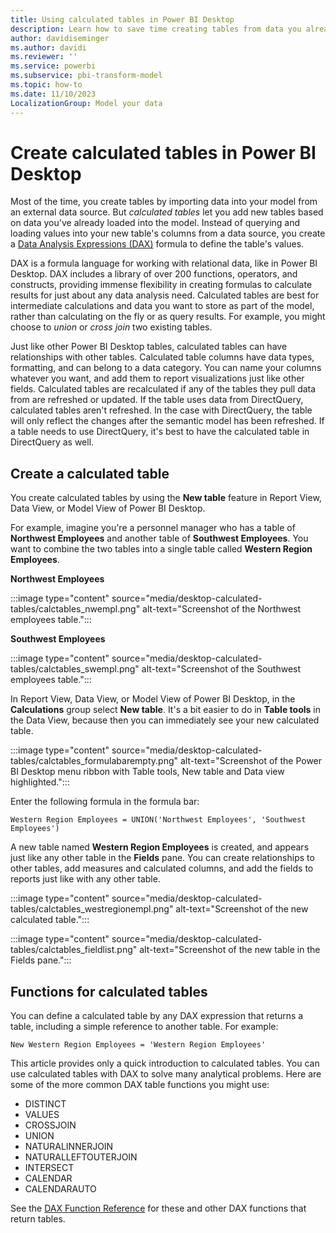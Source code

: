 ```yaml
---
title: Using calculated tables in Power BI Desktop
description: Learn how to save time creating tables from data you already have loaded in Power BI Desktop by using calculated tables.
author: davidiseminger
ms.author: davidi
ms.reviewer: ''
ms.service: powerbi
ms.subservice: pbi-transform-model
ms.topic: how-to
ms.date: 11/10/2023
LocalizationGroup: Model your data
---
```


# Create calculated tables in Power BI Desktop

Most of the time, you create tables by importing data into your model from an external data source. But *calculated tables* let you add new tables based on data you've already loaded into the model. Instead of querying and loading values into your new table's columns from a data source, you create a [Data Analysis Expressions (DAX)](/dax/index) formula to define the table's values.

DAX is a formula language for working with relational data, like in Power BI Desktop. DAX includes a library of over 200 functions, operators, and constructs, providing immense flexibility in creating formulas to calculate results for just about any data analysis need. Calculated tables are best for intermediate calculations and data you want to store as part of the model, rather than calculating on the fly or as query results. For example, you might choose to *union* or *cross join* two existing tables.

Just like other Power BI Desktop tables, calculated tables can have relationships with other tables. Calculated table columns have data types, formatting, and can belong to a data category. You can name your columns whatever you want, and add them to report visualizations just like other fields. Calculated tables are recalculated if any of the tables they pull data from are refreshed or updated. If the table uses data from DirectQuery, calculated tables aren't refreshed. In the case with DirectQuery, the table will only reflect the changes after the semantic model has been refreshed. If a table needs to use DirectQuery, it's best to have the calculated table in DirectQuery as well.

## Create a calculated table

You create calculated tables by using the **New table** feature in Report View, Data View, or Model View of Power BI Desktop.

For example, imagine you're a personnel manager who has a table of **Northwest Employees** and another table of **Southwest Employees**. You want to combine the two tables into a single table called **Western Region Employees**.

**Northwest Employees**

 :::image type="content" source="media/desktop-calculated-tables/calctables_nwempl.png" alt-text="Screenshot of the Northwest employees table.":::

**Southwest Employees**

 :::image type="content" source="media/desktop-calculated-tables/calctables_swempl.png" alt-text="Screenshot of the Southwest employees table.":::

In Report View, Data View, or Model View of Power BI Desktop, in the **Calculations** group select **New table**. It's a bit easier to do in **Table tools** in the Data View, because then you can immediately see your new calculated table.

 :::image type="content" source="media/desktop-calculated-tables/calctables_formulabarempty.png" alt-text="Screenshot of the Power BI Desktop menu ribbon with Table tools, New table and Data view highlighted.":::

Enter the following formula in the formula bar:

```dax
Western Region Employees = UNION('Northwest Employees', 'Southwest Employees')
```

A new table named **Western Region Employees** is created, and appears just like any other table in the **Fields** pane. You can create relationships to other tables, add measures and calculated columns, and add the fields to reports just like with any other table.

 :::image type="content" source="media/desktop-calculated-tables/calctables_westregionempl.png" alt-text="Screenshot of the new calculated table.":::

 :::image type="content" source="media/desktop-calculated-tables/calctables_fieldlist.png" alt-text="Screenshot of the new table in the Fields pane.":::

## Functions for calculated tables

You can define a calculated table by any DAX expression that returns a table, including a simple reference to another table. For example:

```dax
New Western Region Employees = 'Western Region Employees'
```

This article provides only a quick introduction to calculated tables. You can use calculated tables with DAX to solve many analytical problems. Here are some of the more common DAX table functions you might use:

* DISTINCT
* VALUES
* CROSSJOIN
* UNION
* NATURALINNERJOIN
* NATURALLEFTOUTERJOIN
* INTERSECT
* CALENDAR
* CALENDARAUTO

See the [DAX Function Reference](/dax/dax-function-reference) for these and other DAX functions that return tables.
